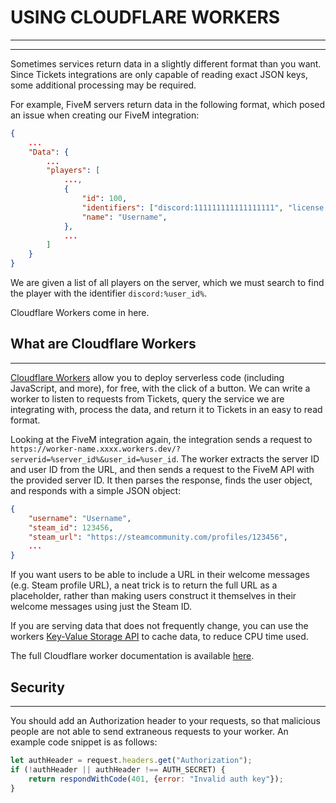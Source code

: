 # USING CLOUDFLARE WORKERS
***
***

Sometimes services return data in a slightly different format than you want. Since Tickets integrations are only capable of reading exact JSON keys, some additional processing may be required.

For example, FiveM servers return data in the following format, which posed an issue when creating our FiveM integration:
```json
{
	...
	"Data": {
		...
		"players": [
			...,
			{
				"id": 100,
				"identifiers": ["discord:111111111111111111", "license:abcdefg"],
				"name": "Username",
			},
			...
		]
	}
}
```

We are given a list of all players on the server, which we must search to find the player with the identifier `discord:%user_id%`.

Cloudflare Workers come in here.

## What are Cloudflare Workers
***

[Cloudflare Workers](https://workers.cloudflare.com/) allow you to deploy serverless code (including JavaScript, and more), for free, with the click of a button. We can write a worker to listen to requests from Tickets, query the service we are integrating with, process the data, and return it to Tickets in an easy to read format.

Looking at the FiveM integration again, the integration sends a request to `https://worker-name.xxxx.workers.dev/?serverid=%server_id%&user_id=%user_id`. The worker extracts the server ID and user ID from the URL, and then sends a request to the FiveM API with the provided server ID. It then parses the response, finds the user object, and responds with a simple JSON object:
```json
{
	"username": "Username",
	"steam_id": 123456,
	"steam_url": "https://steamcommunity.com/profiles/123456",
	...
}
```

If you want users to be able to include a URL in their welcome messages (e.g. Steam profile URL), a neat trick is to return the full URL as a placeholder, rather than making users construct it themselves in their welcome messages using just the Steam ID.

If you are serving data that does not frequently change, you can use the workers [Key-Value Storage API](https://developers.cloudflare.com/workers/learning/how-kv-works/) to cache data, to reduce CPU time used.

The full Cloudflare worker documentation is available [here](https://developers.cloudflare.com/workers/).

## Security
***

You should add an Authorization header to your requests, so that malicious people are not able to send extraneous requests to your worker. An example code snippet is as follows:

```js
let authHeader = request.headers.get("Authorization");
if (!authHeader || authHeader !== AUTH_SECRET) {
	return respondWithCode(401, {error: "Invalid auth key"});
}
```
